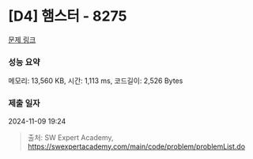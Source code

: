 # [D4] 햄스터 - 8275 

[문제 링크](https://swexpertacademy.com/main/code/problem/problemDetail.do?contestProbId=AWxQ310aOlQDFAWL) 

### 성능 요약

메모리: 13,560 KB, 시간: 1,113 ms, 코드길이: 2,526 Bytes

### 제출 일자

2024-11-09 19:24



> 출처: SW Expert Academy, https://swexpertacademy.com/main/code/problem/problemList.do